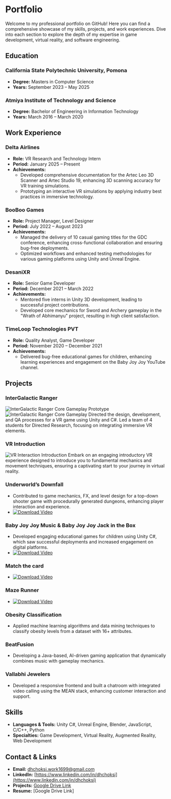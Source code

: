 # Portfolio

Welcome to my professional portfolio on GitHub! Here you can find a comprehensive showcase of my skills, projects, and work experiences. Dive into each section to explore the depth of my expertise in game development, virtual reality, and software engineering.

## Education

### California State Polytechnic University, Pomona
- **Degree:** Masters in Computer Science
- **Years:** September 2023 – May 2025

### Atmiya Institute of Technology and Science
- **Degree:** Bachelor of Engineering in Information Technology
- **Years:** March 2016 – March 2020

## Work Experience

### Delta Airlines
- **Role:** VR Research and Technology Intern
- **Period:** January 2025 – Present
- **Achievements:**
  - Developed comprehensive documentation for the Artec Leo 3D Scanner and Artec Studio 19, enhancing 3D scanning accuracy for VR training simulations.
  - Prototyping an interactive VR simulations by applying industry best practices in immersive technology.

### BooBoo Games
- **Role:** Project Manager, Level Designer
- **Period:** July 2022 – August 2023
- **Achievements:**
  - Managed the delivery of 10 casual gaming titles for the GDC conference, enhancing cross-functional collaboration and ensuring bug-free deployments.
  - Optimized workflows and enhanced testing methodologies for various gaming platforms using Unity and Unreal Engine.

### DesaniXR
- **Role:** Senior Game Developer
- **Period:** December 2021 – March 2022
- **Achievements:**
  - Mentored five interns in Unity 3D development, leading to successful project contributions.
  - Developed core mechanics for Sword and Archery gameplay in the "Wrath of Abhimanyu" project, resulting in high client satisfaction.

### TimeLoop Technologies PVT
- **Role:** Quality Analyst, Game Developer
- **Period:** November 2020 – December 2021
- **Achievements:**
  - Delivered bug-free educational games for children, enhancing learning experiences and engagement on the Baby Joy Joy YouTube channel.

## Projects

### InterGalactic Ranger
![InterGalactic Ranger Core Gameplay Prototype](https://youtu.be/1G6X4V2wHtE)
![InterGalactic Ranger Core Gameplay](https://youtu.be/1G6X4V2wHtE)
Directed the design, development, and QA processes for a VR game using Unity and C#. Led a team of 4 students for Directed Research, focusing on integrating immersive VR elements.

### VR Introduction 
![VR Interaction Introduction]()
Embark on an engaging introductory VR experience designed to introduce you to fundamental mechanics and movement techniques, ensuring a captivating start to your journey in virtual reality.

### Underworld’s Downfall
- Contributed to game mechanics, FX, and level design for a top-down shooter game with procedurally generated dungeons, enhancing player interaction and experience.
- [![Download Video](https://img.shields.io/badge/Download-Video-blue)](https://raw.githubusercontent.com/DHChoksi/Portfolio/main/Assets/underworld.mp4)

### Baby Joy Joy Music & Baby Joy Joy Jack in the Box
- Developed engaging educational games for children using Unity C#, which saw successful deployments and increased engagement on digital platforms.
- [![Download Video](https://img.shields.io/badge/Download-Video-blue)](https://raw.githubusercontent.com/DHChoksi/Portfolio/main/Assets/Jack.mp4.mp4)

### Match the card
- [![Download Video](https://img.shields.io/badge/Download-Video-blue)](https://raw.githubusercontent.com/DHChoksi/Portfolio/main/Assets/MatchCards.mp4)


### Maze Runner
- [![Download Video](https://img.shields.io/badge/Download-Video-blue)](https://raw.githubusercontent.com/DHChoksi/Portfolio/main/Assets/MazeRunner1.mp4.mp4)

### Obesity Classification
- Applied machine learning algorithms and data mining techniques to classify obesity levels from a dataset with 16+ attributes.

### BeatFusion
- Developing a Java-based, AI-driven gaming application that dynamically combines music with gameplay mechanics.

### Vallabhi Jewelers
- Developed a responsive frontend and built a chatroom with integrated video calling using the MEAN stack, enhancing customer interaction and support.

## Skills
- **Languages & Tools:** Unity C#, Unreal Engine, Blender, JavaScript, C/C++, Python
- **Specialties:** Game Development, Virtual Reality, Augmented Reality, Web Development

## Contact & Links
- **Email:** [dhchoksi.work1699@gmail.com](mailto:dhchoksi.work1699@gmail.com)
- **LinkedIn:** [https://www.linkedin.com/in/dhchoksi](https://www.linkedin.com/in/dhchoksi)
- **Projects:** [Google Drive Link](https://drive.google.com/drive/folders/1QNvySHfHdSh-OIb9eklbbx4qNHcgw0jn?usp=sharing)
- **Resume:** [Google Drive Link]
